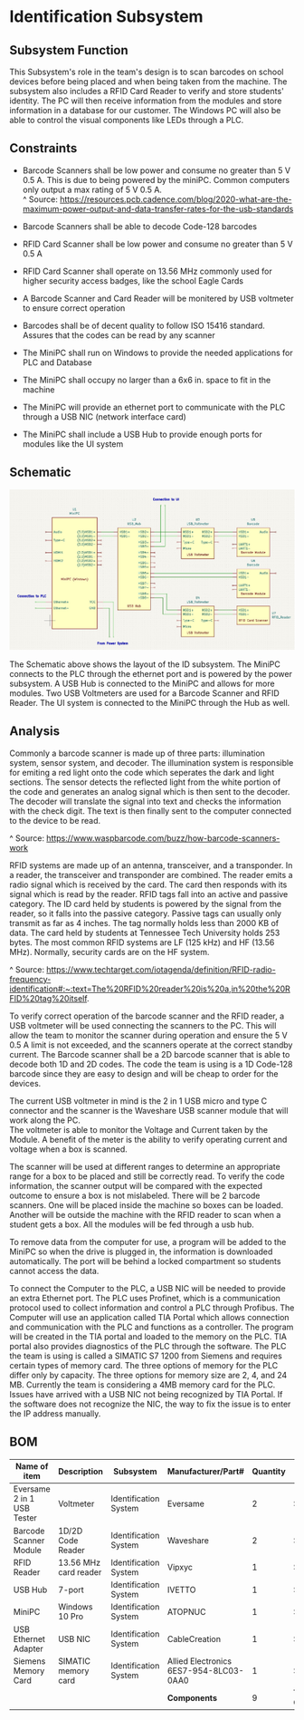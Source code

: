 # Identification Subsystem  

## Subsystem Function  

This Subsystem's role in the team's design is to scan barcodes on school devices before being placed and when being taken from the machine. The subsystem also includes a RFID Card Reader to verify and store students' identity. The PC will then receive information from the modules and store information in a database for our customer. The Windows PC will also be able to control the visual components like LEDs through a PLC.

## Constraints  

* Barcode Scanners shall be low power and consume no greater than 5 V 0.5 A. This is due to being powered by the miniPC. Common computers only output a max rating of 5 V 0.5 A.  
^ Source: https://resources.pcb.cadence.com/blog/2020-what-are-the-maximum-power-output-and-data-transfer-rates-for-the-usb-standards  

* Barcode Scanners shall be able to decode Code-128 barcodes 

* RFID Card Scanner shall be low power and consume no greater than 5 V 0.5 A   

* RFID Card Scanner shall operate on 13.56 MHz commonly used for higher security access badges, like the school Eagle Cards  

* A Barcode Scanner and Card Reader will be monitered by USB voltmeter to ensure correct operation  

* Barcodes shall be of decent quality to follow ISO 15416 standard. Assures that the codes can be read by any scanner  

* The MiniPC shall run on Windows to provide the needed applications for PLC and Database

* The MiniPC shall occupy no larger than a 6x6 in. space to fit in the machine

* The MiniPC will provide an ethernet port to communicate with the PLC through a USB NIC (network interface card)  

* The MiniPC shall include a USB Hub to provide enough ports for modules like the UI system  

## Schematic  

![Schematic](https://github.com/DillonSW/Capstone_Team_5/blob/Team5-signoff-Barcode-Scanner/images/ID_System.jpg?raw=true)  

The Schematic above shows the layout of the ID subsystem. The MiniPC connects to the PLC through the ethernet port and is powered by the power subsystem. A USB Hub is connected to the MiniPC and allows for more modules. Two USB Voltmeters are used for a Barcode Scanner and RFID Reader. The UI system is connected to the MiniPC through the Hub as well.  

## Analysis  

Commonly a barcode scanner is made up of three parts: illumination system, sensor system, and decoder. The illumination system is responsible for emiting a red light onto the code which seperates the dark and light sections. The sensor detects the reflected light from the white portion of the code and generates an analog signal which is then sent to the decoder. The decoder will translate the signal into text and checks the information with the check digit. The text is then finally sent to the computer connected to the device to be read.  

^ Source: https://www.waspbarcode.com/buzz/how-barcode-scanners-work  

RFID systems are made up of an antenna, transceiver, and a transponder. In a reader, the transceiver and transponder are combined. The reader emits a radio signal which is received by the card. The card then responds with its signal which is read by the reader. RFID tags fall into an active and passive category. The ID card held by students is powered by the signal from the reader, so it falls into the passive category. Passive tags can usually only transmit as far as 4 inches. The tag normally holds less than 2000 KB of data. The card held by students at Tennessee Tech University holds 253 bytes. The most common RFID systems are LF (125 kHz) and HF (13.56 MHz). Normally, security cards are on the HF system.  

^ Source: https://www.techtarget.com/iotagenda/definition/RFID-radio-frequency-identification#:~:text=The%20RFID%20reader%20is%20a,in%20the%20RFID%20tag%20itself.

To verify correct operation of the barcode scanner and the RFID reader, a USB voltmeter will be used connecting the scanners to the PC. This will allow the team to monitor the scanner during operation and ensure the 5 V 0.5 A limit is not exceeded, and the scanners operate at the correct standby current. The Barcode scanner shall be a 2D barcode scanner that is able to decode both 1D and 2D codes. The code the team is using is a 1D Code-128 barcode since they are easy to design and will be cheap to order for the devices.  

The current USB voltmeter in mind is the 2 in 1 USB micro and type C connector and the scanner is the Waveshare USB scanner module that will work along the PC.  
The voltmeter is able to monitor the Voltage and Current taken by the Module. A benefit of the meter is the ability to verify operating current and voltage when a box is scanned.  

The scanner will be used at different ranges to determine an appropriate range for a box to be placed and still be correctly read. To verify the code information, the scanner output will be compared with the expected outcome to ensure a box is not mislabeled. There will be 2 barcode scanners. One will be placed inside the machine so boxes can be loaded. Another will be outside the machine with the RFID reader to scan when a student gets a box. All the modules will be fed through a usb hub.  

To remove data from the computer for use, a program will be added to the MiniPC so when the drive is plugged in, the information is downloaded automatically. The port will be behind a locked compartment so students cannot access the data.  

To connect the Computer to the PLC, a USB NIC will be needed to provide an extra Ethernet port. The PLC uses Profinet, which is a communication protocol used to collect information and control a PLC through Profibus. The Computer will use an application called TIA Portal which allows connection and communication with the PLC and functions as a controller. The program will be created in the TIA portal and loaded to the memory on the PLC. TIA portal also provides diagnostics of the PLC through the software. The PLC the team is using is called a SIMATIC S7 1200 from Siemens and requires certain types of memory card. The three options of memory for the PLC differ only by capacity. The three options for memory size are 2, 4, and 24 MB. Currently the team is considering a 4MB memory card for the PLC. Issues have arrived with a USB NIC not being recognized by TIA Portal. If the software does not recognize the NIC, the way to fix the issue is to enter the IP address manually.   

## BOM  

| Name of item | Description | Subsystem | Manufacturer/Part# | Quantity | Price | Total |
|--------------|-------------|-----------|--------------|----------|-------|-------|
| Eversame 2 in 1 USB Tester | Voltmeter | Identification System | Eversame | 2 | $22.99 | $45.98 |  
| Barcode Scanner Module | 1D/2D Code Reader | Identification System | Waveshare | 2 | $39.99 | $79.98 |  
| RFID Reader | 13.56 MHz card reader | Identification System | Vipxyc | 1 | $14.99 | $14.99 |  
| USB Hub | 7-port | Identification System | IVETTO | 1 | $29.99 | $29.99 | 
| MiniPC | Windows 10 Pro | Identification System | ATOPNUC | 1 | $129.99 | $129.99 | 
| USB Ethernet Adapter | USB NIC | Identification System | CableCreation | 1 | $15.99 | $15.99 |
| Siemens Memory Card | SIMATIC memory card | Identification System | Allied Electronics          6ES7-954-8LC03-0AA0 | 1 | $90.96 | $90.96 |  
|  |  |  | **Components** | 9 | **Total Cost** | $407.88 |  
